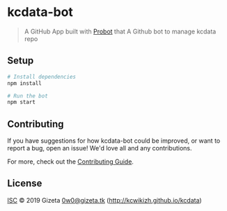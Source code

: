 # kcdata-bot

> A GitHub App built with [Probot](https://github.com/probot/probot) that A Github bot to manage kcdata repo

## Setup

```sh
# Install dependencies
npm install

# Run the bot
npm start
```

## Contributing

If you have suggestions for how kcdata-bot could be improved, or want to report a bug, open an issue! We'd love all and any contributions.

For more, check out the [Contributing Guide](CONTRIBUTING.md).

## License

[ISC](LICENSE) © 2019 Gizeta <0w0@gizeta.tk> (http://kcwikizh.github.io/kcdata)

